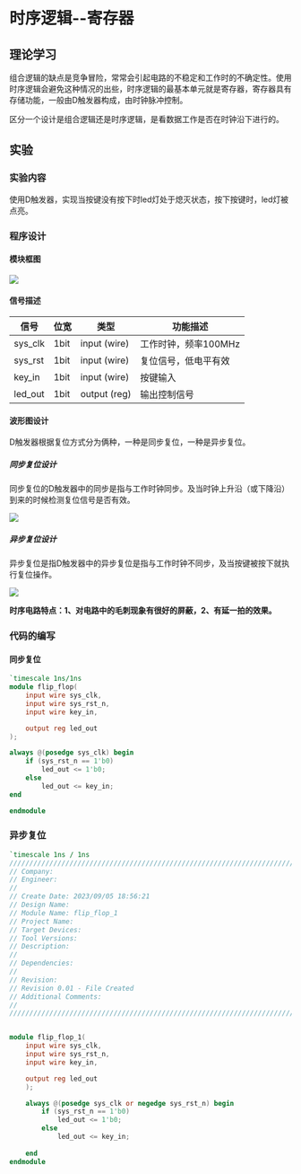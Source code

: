 # 时序逻辑--寄存器

## 理论学习

​	组合逻辑的缺点是竞争冒险，常常会引起电路的不稳定和工作时的不确定性。使用时序逻辑会避免这种情况的出些，时序逻辑的最基本单元就是寄存器，寄存器具有存储功能，一般由D触发器构成，由时钟脉冲控制。

​	区分一个设计是组合逻辑还是时序逻辑，是看数据工作是否在时钟沿下进行的。

## 实验

### 实验内容

使用D触发器，实现当按键没有按下时led灯处于熄灭状态，按下按键时，led灯被点亮。

### 程序设计

#### 模块框图

![](F:\project\flip_flop\doc\flip_flop.png)

#### 信号描述

| 信号    | 位宽 | 类型             | 功能描述             |
| ------- | ---- | ---------------- | -------------------- |
| sys_clk | 1bit | input     (wire) | 工作时钟，频率100MHz |
| sys_rst | 1bit | input     (wire) | 复位信号，低电平有效 |
| key_in  | 1bit | input     (wire) | 按键输入             |
| led_out | 1bit | output     (reg) | 输出控制信号         |

#### 波形图设计

D触发器根据复位方式分为俩种，一种是同步复位，一种是异步复位。

##### 同步复位设计

​	同步复位的D触发器中的同步是指与工作时钟同步。及当时钟上升沿（或下降沿）到来的时候检测复位信号是否有效。

![](F:\project\flip_flop\doc\flip_flop_1.png)

##### 异步复位设计

异步复位是指D触发器中的异步复位是指与工作时钟不同步，及当按键被按下就执行复位操作。

![](F:\project\flip_flop\doc\flip_flop_2.png)

**时序电路特点：1、对电路中的毛刺现象有很好的屏蔽，2、有延一拍的效果。**

### 代码的编写

#### 同步复位

```verilog
`timescale 1ns/1ns
module flip_flop(
    input wire sys_clk,
    input wire sys_rst_n,
    input wire key_in,

    output reg led_out
);

always @(posedge sys_clk) begin
    if (sys_rst_n == 1'b0)
        led_out <= 1'b0;
    else
        led_out <= key_in;    
end

endmodule
```

### 异步复位

```verilog
`timescale 1ns / 1ns
//////////////////////////////////////////////////////////////////////////////////
// Company: 
// Engineer: 
// 
// Create Date: 2023/09/05 18:56:21
// Design Name: 
// Module Name: flip_flop_1
// Project Name: 
// Target Devices: 
// Tool Versions: 
// Description: 
// 
// Dependencies: 
// 
// Revision:
// Revision 0.01 - File Created
// Additional Comments:
// 
//////////////////////////////////////////////////////////////////////////////////


module flip_flop_1(
    input wire sys_clk,
    input wire sys_rst_n,
    input wire key_in,

    output reg led_out
    );

    always @(posedge sys_clk or negedge sys_rst_n) begin
        if (sys_rst_n == 1'b0)
            led_out <= 1'b0;
        else
            led_out <= key_in;
        
    end
endmodule

```

